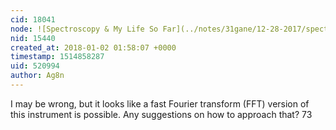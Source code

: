 ```yaml
---
cid: 18041
node: ![Spectroscopy & My Life So Far](../notes/31gane/12-28-2017/spectroscopy-my-life-so-far)
nid: 15440
created_at: 2018-01-02 01:58:07 +0000
timestamp: 1514858287
uid: 520994
author: Ag8n
---
```


I may be wrong, but it looks like a fast Fourier transform (FFT) version of this instrument  is possible.  Any suggestions on how to approach that?   73